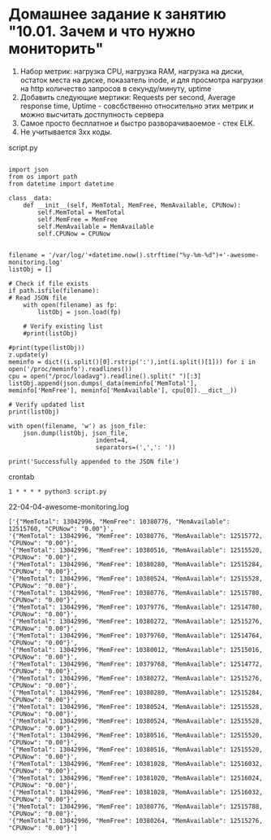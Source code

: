 # Домашнее задание к занятию "10.01. Зачем и что нужно мониторить"  
1. Набор метрик: нагрузка СPU, нагрузка RAM, нагрузка на диски, остаток места на диске, показатель inode, и для просмотра нагрузки на http количество запросов в секунду/минуту, uptime
1. Добавить следующие мертики:  Requests per second, Average response time, Uptime - совсбственно относительно этих метрик и можно высчитать достпупность сервера
1. Самое просто бесплатное и быстро разворачиваоемое - стек ELK.
1. Не учитывается 3xx коды.


script.py

```

import json
from os import path
from datetime import datetime

class _data:
    def __init__(self, MemTotal, MemFree, MemAvailable, CPUNow):
        self.MemTotal = MemTotal
        self.MemFree = MemFree
        self.MemAvailable = MemAvailable
        self.CPUNow = CPUNow


filename = '/var/log/'+datetime.now().strftime("%y-%m-%d")+'-awesome-monitoring.log'
listObj = []
 
# Check if file exists
if path.isfile(filename):
# Read JSON file
    with open(filename) as fp:
        listObj = json.load(fp)
    
    # Verify existing list
    #print(listObj)

#print(type(listObj))
z.update(y)
meminfo = dict((i.split()[0].rstrip(':'),int(i.split()[1])) for i in open('/proc/meminfo').readlines())
cpu = open("/proc/loadavg").readline().split(" ")[:3]
listObj.append(json.dumps(_data(meminfo['MemTotal'], meminfo['MemFree'], meminfo['MemAvailable'], cpu[0]).__dict__))
 
# Verify updated list
print(listObj)
 
with open(filename, 'w') as json_file:
    json.dump(listObj, json_file, 
                        indent=4,  
                        separators=(',',': '))
 
print('Successfully appended to the JSON file')

```

crontab
```
1 * * * * python3 script.py
```

22-04-04-awesome-monitoring.log

```
['{"MemTotal": 13042996, "MemFree": 10380776, "MemAvailable": 12515760, "CPUNow": "0.00"}', 
'{"MemTotal": 13042996, "MemFree": 10380776, "MemAvailable": 12515772, "CPUNow": "0.00"}', 
'{"MemTotal": 13042996, "MemFree": 10380516, "MemAvailable": 12515520, "CPUNow": "0.00"}',
'{"MemTotal": 13042996, "MemFree": 10380280, "MemAvailable": 12515284, "CPUNow": "0.00"}',
'{"MemTotal": 13042996, "MemFree": 10380524, "MemAvailable": 12515528, "CPUNow": "0.00"}', 
'{"MemTotal": 13042996, "MemFree": 10380776, "MemAvailable": 12515780, "CPUNow": "0.00"}', 
'{"MemTotal": 13042996, "MemFree": 10379776, "MemAvailable": 12514780, "CPUNow": "0.00"}', 
'{"MemTotal": 13042996, "MemFree": 10380272, "MemAvailable": 12515276, "CPUNow": "0.00"}', 
'{"MemTotal": 13042996, "MemFree": 10379760, "MemAvailable": 12514764, "CPUNow": "0.00"}', 
'{"MemTotal": 13042996, "MemFree": 10380012, "MemAvailable": 12515016, "CPUNow": "0.00"}', 
'{"MemTotal": 13042996, "MemFree": 10379768, "MemAvailable": 12514772, "CPUNow": "0.00"}',
'{"MemTotal": 13042996, "MemFree": 10380272, "MemAvailable": 12515276, "CPUNow": "0.00"}',
'{"MemTotal": 13042996, "MemFree": 10380280, "MemAvailable": 12515284, "CPUNow": "0.00"}', 
'{"MemTotal": 13042996, "MemFree": 10380524, "MemAvailable": 12515528, "CPUNow": "0.00"}', 
'{"MemTotal": 13042996, "MemFree": 10380524, "MemAvailable": 12515528, "CPUNow": "0.00"}', 
'{"MemTotal": 13042996, "MemFree": 10380516, "MemAvailable": 12515520, "CPUNow": "0.00"}', 
'{"MemTotal": 13042996, "MemFree": 10380516, "MemAvailable": 12515520, "CPUNow": "0.00"}', 
'{"MemTotal": 13042996, "MemFree": 10381028, "MemAvailable": 12516032, "CPUNow": "0.00"}',
'{"MemTotal": 13042996, "MemFree": 10381020, "MemAvailable": 12516024, "CPUNow": "0.00"}', 
'{"MemTotal": 13042996, "MemFree": 10381028, "MemAvailable": 12516032, "CPUNow": "0.00"}', 
'{"MemTotal": 13042996, "MemFree": 10380776, "MemAvailable": 12515788, "CPUNow": "0.00"}', 
'{"MemTotal": 13042996, "MemFree": 10380264, "MemAvailable": 12515276, "CPUNow": "0.00"}']

```
